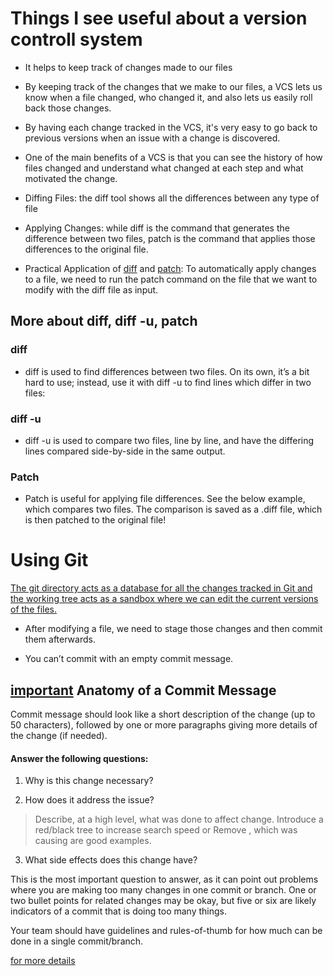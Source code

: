 # Things I see useful about a version controll system

- It helps to keep track of changes made to our files

- By keeping track of the changes that we make to our files, a VCS lets us know when a file changed, who changed it, and also lets us easily roll back those changes.

- By having each change tracked in the VCS, it's very easy to go back to previous versions when an issue with a change is discovered.

- One of the main benefits of a VCS is that you can see the history of how files changed and understand what changed at each step and what motivated the change.

- Diffing Files: the diff tool shows all the differences between any type of file

- Applying Changes: while diff is the command that generates the difference between two files, patch is the command that applies those differences to the original file.

- Practical Application of <ins>diff</ins> and <ins>patch</ins>: To automatically apply changes to a file, we need to run the patch command on the file that we want to modify with the diff file as input.

## More about diff, diff -u, patch

### diff

- diff is used to find differences between two files. On its own, it’s a bit hard to use; instead, use it with diff -u to find lines which differ in two files:

### diff -u

- diff -u is used to compare two files, line by line, and have the differing lines compared side-by-side in the same output.

### Patch

- Patch is useful for applying file differences. See the below example, which compares two files. The comparison is saved as a .diff file, which is then patched to the original file!
> 

# Using Git

<ins>The git directory acts as a database for all the changes tracked in Git and the working tree acts as a sandbox where we can edit the current versions of the files.</ins>

- After modifying a file, we need to stage those changes and then commit them afterwards.

- You can’t commit with an empty commit message.

## <ins>important</ins> Anatomy of a Commit Message


Commit message should look like a short description of the change (up to 50 characters), followed by one or more paragraphs giving more details of the change (if needed).

#### Answer the following questions:

1. Why is this change necessary?

2. How does it address the issue?

> Describe, at a high level, what was done to affect change. Introduce a red/black tree to increase search speed or Remove <troublesome gem X>, which was causing <specific description of issue introduced by gem> are good examples.

3. What side effects does this change have?

This is the most important question to answer, as it can point out problems where you are making too many changes in one commit or branch. One or two bullet points for related changes may be okay, but five or six are likely indicators of a commit that is doing too many things.

Your team should have guidelines and rules-of-thumb for how much can be done in a single commit/branch.

[for more details](https://thoughtbot.com/blog/5-useful-tips-for-a-better-commit-message)


